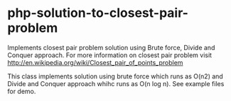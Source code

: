 php-solution-to-closest-pair-problem
====================================

Implements closest pair problem solution using Brute force, Divide and Conquer approach. For more information on closest
pair problem visit http://en.wikipedia.org/wiki/Closest_pair_of_points_problem

This class implements solution using brute force which runs as O(n2) and Divide and Conquer approach whihc
runs as O(n log n). See example files for demo.
